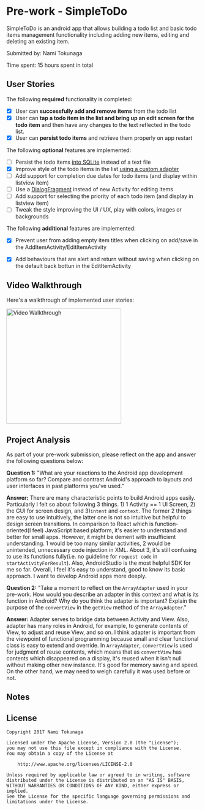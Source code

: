 # Pre-work - SimpleToDo

SimpleToDo is an android app that allows building a todo list and basic todo items management functionality including adding new items, editing and deleting an existing item.

Submitted by: Nami Tokunaga

Time spent: 15 hours spent in total

## User Stories

The following **required** functionality is completed:

* [x] User can **successfully add and remove items** from the todo list
* [x] User can **tap a todo item in the list and bring up an edit screen for the todo item** and then have any changes to the text reflected in the todo list.
* [x] User can **persist todo items** and retrieve them properly on app restart

The following **optional** features are implemented:

* [ ] Persist the todo items [into SQLite](http://guides.codepath.com/android/Persisting-Data-to-the-Device#sqlite) instead of a text file
* [x] Improve style of the todo items in the list [using a custom adapter](http://guides.codepath.com/android/Using-an-ArrayAdapter-with-ListView)
* [ ] Add support for completion due dates for todo items (and display within listview item)
* [ ] Use a [DialogFragment](http://guides.codepath.com/android/Using-DialogFragment) instead of new Activity for editing items
* [ ] Add support for selecting the priority of each todo item (and display in listview item)
* [ ] Tweak the style improving the UI / UX, play with colors, images or backgrounds

The following **additional** features are implemented:

* [x] Prevent user from adding empty item titles when clicking on add/save in the AddItemActivity/EditItemActivity
* [x] Add behaviours that are alert and return without saving when clicking on the default back bottun in the EditItemActivity


## Video Walkthrough

Here's a walkthrough of implemented user stories:

<img src='http://imgur.com/a5sO6fz.gif' title='Video Walkthrough' width='300' alt='Video Walkthrough' />

## Project Analysis

As part of your pre-work submission, please reflect on the app and answer the following questions below:

**Question 1:** "What are your reactions to the Android app development platform so far? Compare and contrast Android's approach to layouts and user interfaces in past platforms you've used."

**Answer:** There are many characteristic points to build Android apps easily. Particularly I felt so about following 3 things. 1) 1 Activity == 1 UI Screen, 2) the GUI for screen design, and 3)`intent` and `context`. The former 2 things are easy to use intuitively, the latter one is not so intuitive but helpful to design screen transitions. In comparison to React which is function-oriented(I feel) JavaScript based platform, it's easier to understand and better for small apps. However, it might be demerit with insufficient understanding. 1 would be too many similar activities, 2 would be unintended, unnecessary code injection in XML. About 3, it's still confusing to use its functions fully(i.e. no guideline for `request code` in `startActivityForResult`). Also, AndroidStudio is the most helpful SDK for me so far. Overall, I feel it's easy to understand, good to know its basic approach. I want to develop Android apps more deeply.

**Question 2:** "Take a moment to reflect on the `ArrayAdapter` used in your pre-work. How would you describe an adapter in this context and what is its function in Android? Why do you think the adapter is important? Explain the purpose of the `convertView` in the `getView` method of the `ArrayAdapter`."

**Answer:** Adapter serves to bridge data between Activity and View. Also, adapter has many roles in Android, for example, to generate contents of View, to adjust and reuse View, and so on. I think adapter is important from the viewpoint of functional programming because small and clear functional class is easy to extend and override. In `ArrayAdapter`, `convertView` is used for judgment of reuse contents, which means that as `convertView` has contents which disappeared on a display, it's reused when it isn't null without making other new instance. It's good for memory saving and speed. On the other hand, we may need to weigh carefully it was used before or not.
## Notes



## License

    Copyright 2017 Nami Tokunaga

    Licensed under the Apache License, Version 2.0 (the "License");
    you may not use this file except in compliance with the License.
    You may obtain a copy of the License at

        http://www.apache.org/licenses/LICENSE-2.0

    Unless required by applicable law or agreed to in writing, software
    distributed under the License is distributed on an "AS IS" BASIS,
    WITHOUT WARRANTIES OR CONDITIONS OF ANY KIND, either express or implied.
    See the License for the specific language governing permissions and
    limitations under the License.

